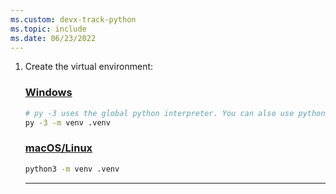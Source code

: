 ```yaml
---
ms.custom: devx-track-python
ms.topic: include
ms.date: 06/23/2022
---
```

1. Create the virtual environment:

    ### [Windows](#tab/cmd)

    ```bash
    # py -3 uses the global python interpreter. You can also use python3 -m venv .venv.
    py -3 -m venv .venv
    ```

    ### [macOS/Linux](#tab/bash)

    ```bash
    python3 -m venv .venv
    ```

    ---